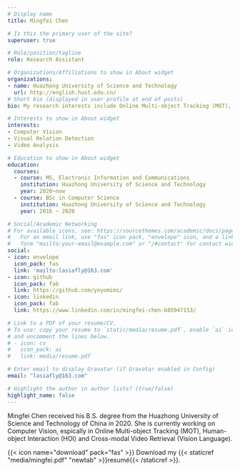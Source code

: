 ```yaml
---
# Display name
title: Mingfei Chen

# Is this the primary user of the site?
superuser: true

# Role/position/tagline
role: Research Assistant

# Organizations/Affiliations to show in About widget
organizations:
- name: Huazhong University of Science and Technology
  url: http://english.hust.edu.cn/
# Short bio (displayed in user profile at end of posts)
bio: My research interests include Online Multi-object Tracking (MOT), Human-object Interaction (HOI) and Cross-modal Video Retrieval (Vision Language).

# Interests to show in About widget
interests:
- Computer Vision
- Visual Relation Detection
- Video Analysis

# Education to show in About widget
education:
  courses:
  - course: MS, Electronic Information and Communications
    institution: Huazhong University of Science and Technology
    year: 2020~now
  - course: BSc in Computer Science
    institution: Huazhong University of Science and Technology
    year: 2016 ~ 2020

# Social/Academic Networking
# For available icons, see: https://sourcethemes.com/academic/docs/page-builder/#icons
#   For an email link, use "fas" icon pack, "envelope" icon, and a link in the
#   form "mailto:your-email@example.com" or "/#contact" for contact widget.
social:
- icon: envelope
  icon_pack: fas
  link: 'mailto:lasiafly@163.com'
- icon: github
  icon_pack: fab
  link: https://github.com/yoyomimi/
- icon: linkedin
  icon_pack: fab
  link: https://www.linkedin.com/in/mingfei-chen-b85947153/

# Link to a PDF of your resume/CV.
# To use: copy your resume to `static/media/resume.pdf`, enable `ai` icons in `params.toml`, 
# and uncomment the lines below.
# - icon: cv
#   icon_pack: ai
#   link: media/resume.pdf

# Enter email to display Gravatar (if Gravatar enabled in Config)
email: "lasiafly@163.com"

# Highlight the author in author lists? (true/false)
highlight_name: false
---
```


Mingfei Chen received his B.S. degree from the Huazhong University of Science and Technology of China in 2020. She is currently working on Computer Vision, espically in Online Multi-object Tracking (MOT), Human-object Interaction (HOI) and Cross-modal Video Retrieval (Vision Language).


{{< icon name="download" pack="fas" >}} Download my {{< staticref "media/mingfei.pdf" "newtab" >}}resumé{{< /staticref >}}.
